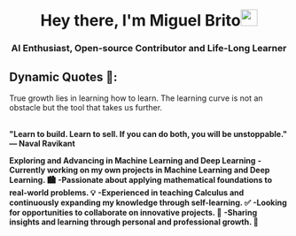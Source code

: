<h1 align="center">Hey there, I'm Miguel Brito<img src="https://raw.githubusercontent.com/MartinHeinz/MartinHeinz/master/wave.gif" width="30px"></h1>

<h3 align="center">AI Enthusiast, Open-source Contributor and Life-Long Learner</h3>

## Dynamic Quotes 📜:
True growth lies in learning how to learn. The learning curve is not an obstacle but the tool that takes us further.

<br>
<b>"Learn to build. Learn to sell. If you can do both, you will be unstoppable." </b>
<b>— Naval Ravikant</b>
</br>

<p>
<strong>Exploring and Advancing in Machine Learning and Deep Learning</strong>
<b>-Currently working on my own projects in Machine Learning and Deep Learning. 🏙️</b>
<b>-Passionate about applying mathematical foundations to real-world problems. 💡</b>
<b>-Experienced in teaching Calculus and continuously expanding my knowledge through self-learning. ✅</b>
<b>-Looking for opportunities to collaborate on innovative projects. 💪</b>
<b>-Sharing insights and learning through personal and professional growth. 📝</b>
</p>

<div align="center">
